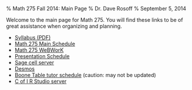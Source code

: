 % Math 275 Fall 2014: Main Page
% Dr. Dave Rosoff
% September 5, 2014

Welcome to the main page for Math 275. You will find these links to be of great assistance when organizing and planning.

* [Syllabus (PDF)][syllabus]
* [Math 275 Main Schedule][schedule]
* [Math 275 WeBWorK][webwork]
* [Presentation Schedule][pres_schedule]
* [Sage cell server][sage_cell]
* [Desmos][desmos]
* [Boone Table tutor schedule][tutor_sched] (caution: may not be updated) 
* [C of I R Studio server][rstudio]

[syllabus]: syllabus/MAT275-fall-2014-syllabus.pdf
[schedule]: schedules/main.html
[webwork]: https://webwork.collegeofidaho.edu/webwork2/MAT275_F14
[pres_schedule]: schedules/presentations.html
[tutor_sched]: https://my.collegeofidaho.edu/academics/MathPhysics/tutor.asp?ID=academics
[sage_cell]: http://sagecell.sagemath.org/
[desmos]: http://www.desmos.org/calculator/
[rstudio]: https://rstudio.collegeofidaho.edu/